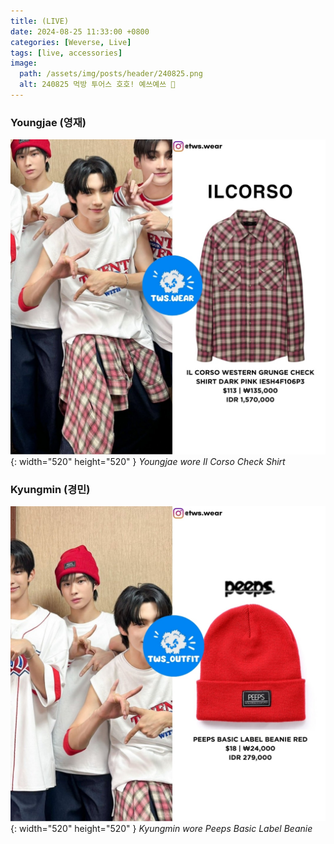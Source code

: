 ```yaml
---
title: (LIVE) 
date: 2024-08-25 11:33:00 +0800
categories: [Weverse, Live]
tags: [live, accessories]
image:
  path: /assets/img/posts/header/240825.png
  alt: 240825 먹방 투어스 호호! 예쓰예쓰 🚂
---
```


### Youngjae (영재)

![Desktop View](/assets/img/posts/weverse-live/240825-youngjae.jpg){: width="520" height="520" }
_Youngjae wore Il Corso Check Shirt_

### Kyungmin (경민)

![Desktop View](/assets/img/posts/weverse-live/240825-kyungmin.jpg){: width="520" height="520" }
_Kyungmin wore Peeps Basic Label Beanie_